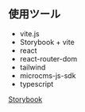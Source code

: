 ## 使用ツール
- vite.js
- Storybook + vite
- react
- react-router-dom
- tailwind
- microcms-js-sdk
- typescript

[Storybook](https://taka1156.github.io/vite-react-blog/)
